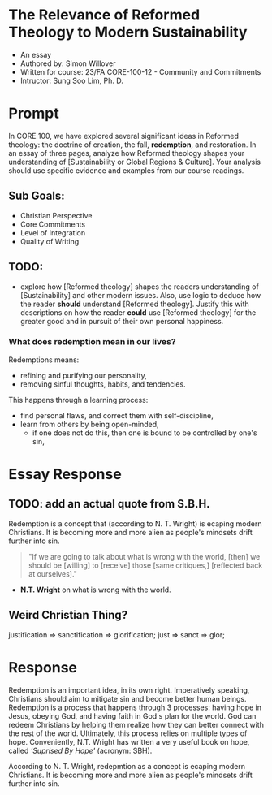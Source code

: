 # The Relevance of Reformed Theology to Modern Sustainability
* An essay
* Authored by: Simon Willover
* Written for course: 23/FA CORE-100-12 - Community and Commitments
* Intructor: Sung Soo Lim, Ph. D.

# Prompt
In CORE 100, we have explored several significant ideas in Reformed theology: the doctrine of creation, the fall, **redemption**, and restoration. In an essay of three pages, analyze how Reformed theology shapes your understanding of [Sustainability or Global Regions & Culture]. Your analysis should use specific evidence and examples from our course readings.

## Sub Goals:
* Christian Perspective
* Core Commitments
* Level of Integration
* Quality of Writing

## TODO:
* explore how [Reformed theology] shapes the readers understanding of [Sustainability] and other modern issues. Also, use logic to deduce how the reader **should** understand [Reformed theology]. Justify this with descriptions on how the reader **could** use [Reformed theology] for the greater good and in pursuit of their own personal happiness.

### What does redemption mean in our lives?
Redemptions means:
  * refining and purifying our personality,
  * removing sinful thoughts, habits, and tendencies.

This happens through a learning process:
* find personal flaws, and correct them with self-discipline,
* learn from others by being open-minded,
  * if one does not do this, then one is bound to be controlled by one's sin,


# Essay Response
## TODO: add an actual quote from S.B.H.
Redemption is a concept that (according to N. T. Wright) is ecaping modern Christians. It is becoming more and more alien as people's mindsets drift further into sin.

> "If we are going to talk about what is wrong with the world, [then] we should be [willing] to [receive] those [same critiques,] [reflected back at ourselves]."
- **N.T. Wright** on what is wrong with the world.




## Weird Christian Thing?
justification => sanctification => glorification;
just => sanct => glor;


# Response

Redemption is an important idea, in its own right. Imperatively speaking, Christians should aim to mitigate sin and become better human beings. Redemption is a process that happens through 3 processes: having hope in Jesus, obeying God, and having faith in God's plan for the world. God can redeem Christians by helping them realize how they can better connect with the rest of the world. Ultimately, this process relies on multiple types of hope. Conveniently, N.T. Wright has written a very useful book on hope, called *'Suprised By Hope'* (acronym: SBH).

According to N. T. Wright, redepmtion as a concept is ecaping modern Christians. It is becoming more and more alien as people's mindsets drift further into sin.






<!-- irrelevant?
> "If we are going to talk about what is wrong with the world, [then] we should be [willing] to [receive] those [same critiques,] [reflected back at ourselves]."
- **N.T. Wright** on what is wrong with the world. -->







